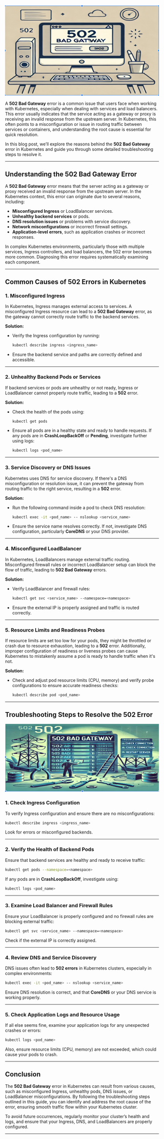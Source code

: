 ![502 Bad Gateway](https://github.com/AlertMend/AlertMend.io/blob/main/blogs/images/502_error2.png?raw=true)

A **502 Bad Gateway** error is a common issue that users face when working with Kubernetes, especially when dealing with services and load balancers. This error usually indicates that the service acting as a gateway or proxy is receiving an invalid response from the upstream server. In Kubernetes, this often points to a misconfiguration or issue in routing traffic between services or containers, and understanding the root cause is essential for quick resolution.

In this blog post, we’ll explore the reasons behind the **502 Bad Gateway** error in Kubernetes and guide you through some detailed troubleshooting steps to resolve it.

---

## **Understanding the 502 Bad Gateway Error**

A **502 Bad Gateway** error means that the server acting as a gateway or proxy received an invalid response from the upstream server. In the Kubernetes context, this error can originate due to several reasons, including:

- **Misconfigured Ingress** or LoadBalancer services.
- **Unhealthy backend services** or pods.
- **DNS resolution issues** or problems with service discovery.
- **Network misconfigurations** or incorrect firewall settings.
- **Application-level errors**, such as application crashes or incorrect responses.

In complex Kubernetes environments, particularly those with multiple services, Ingress controllers, and load balancers, the 502 error becomes more common. Diagnosing this error requires systematically examining each component.

---

## **Common Causes of 502 Errors in Kubernetes**

### **1. Misconfigured Ingress**
   
   In Kubernetes, Ingress manages external access to services. A misconfigured Ingress resource can lead to a **502 Bad Gateway** error, as the gateway cannot correctly route traffic to the backend services. 

   **Solution:**
   - Verify the Ingress configuration by running:
     ```bash
     kubectl describe ingress <ingress_name>
     ```
   - Ensure the backend service and paths are correctly defined and accessible.

---

### **2. Unhealthy Backend Pods or Services**
   
   If backend services or pods are unhealthy or not ready, Ingress or LoadBalancer cannot properly route traffic, leading to a **502** error.

   **Solution:**
   - Check the health of the pods using:
     ```bash
     kubectl get pods
     ```
   - Ensure all pods are in a healthy state and ready to handle requests. If any pods are in **CrashLoopBackOff** or **Pending**, investigate further using logs:
     ```bash
     kubectl logs <pod_name>
     ```

---

### **3. Service Discovery or DNS Issues**
   
   Kubernetes uses DNS for service discovery. If there's a DNS misconfiguration or resolution issue, it can prevent the gateway from routing traffic to the right service, resulting in a **502** error.

   **Solution:**
   - Run the following command inside a pod to check DNS resolution:
     ```bash
     kubectl exec -it <pod_name> -- nslookup <service_name>
     ```
   - Ensure the service name resolves correctly. If not, investigate DNS configuration, particularly **CoreDNS** or your DNS provider.

---

### **4. Misconfigured LoadBalancer**
   
   In Kubernetes, LoadBalancers manage external traffic routing. Misconfigured firewall rules or incorrect LoadBalancer setup can block the flow of traffic, leading to **502 Bad Gateway** errors.

   **Solution:**
   - Verify LoadBalancer and firewall rules:
     ```bash
     kubectl get svc <service_name> --namespace=<namespace>
     ```
   - Ensure the external IP is properly assigned and traffic is routed correctly.

---

### **5. Resource Limits and Readiness Probes**
   
   If resource limits are set too low for your pods, they might be throttled or crash due to resource exhaustion, leading to a **502** error. Additionally, improper configuration of readiness or liveness probes can cause Kubernetes to mistakenly assume a pod is ready to handle traffic when it's not.

   **Solution:**
   - Check and adjust pod resource limits (CPU, memory) and verify probe configurations to ensure accurate readiness checks:
     ```bash
     kubectl describe pod <pod_name>
     ```

---

## **Troubleshooting Steps to Resolve the 502 Error**

![Troubleshooting 502](https://github.com/AlertMend/AlertMend.io/blob/main/blogs/images/Troubleshooting_502.png?raw=true)

### **1. Check Ingress Configuration**
   
   To verify Ingress configuration and ensure there are no misconfigurations:
   ```bash
   kubectl describe ingress <ingress_name>
   ```

   Look for errors or misconfigured backends.

---

### **2. Verify the Health of Backend Pods**
   
   Ensure that backend services are healthy and ready to receive traffic:
   ```bash
   kubectl get pods --namespace=<namespace>
   ```

   If any pods are in **CrashLoopBackOff**, investigate using:
   ```bash
   kubectl logs <pod_name>
   ```

---

### **3. Examine Load Balancer and Firewall Rules**
   
   Ensure your LoadBalancer is properly configured and no firewall rules are blocking external traffic:
   ```bash
   kubectl get svc <service_name> --namespace=<namespace>
   ```

   Check if the external IP is correctly assigned.

---

### **4. Review DNS and Service Discovery**
   
   DNS issues often lead to **502 errors** in Kubernetes clusters, especially in complex environments:
   ```bash
   kubectl exec -it <pod_name> -- nslookup <service_name>
   ```

   Ensure DNS resolution is correct, and that **CoreDNS** or your DNS service is working properly.

---

### **5. Check Application Logs and Resource Usage**
   
   If all else seems fine, examine your application logs for any unexpected crashes or errors:
   ```bash
   kubectl logs <pod_name>
   ```

   Also, ensure resource limits (CPU, memory) are not exceeded, which could cause your pods to crash.

---

## **Conclusion**

The **502 Bad Gateway** error in Kubernetes can result from various causes, such as misconfigured Ingress, unhealthy pods, DNS issues, or LoadBalancer misconfigurations. By following the troubleshooting steps outlined in this guide, you can identify and address the root cause of the error, ensuring smooth traffic flow within your Kubernetes cluster.

To avoid future occurrences, regularly monitor your cluster’s health and logs, and ensure that your Ingress, DNS, and LoadBalancers are properly configured.

---

